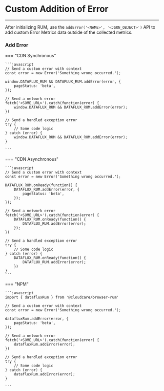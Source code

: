# Custom Addition of Error
---

After initializing RUM, use the `addError('<NAME>', '<JSON_OBJECT>')` API to add custom Error Metrics data outside of the collected metrics.

### Add Error

=== "CDN Synchronous"

    ```javascript
    // Send a custom error with context
    const error = new Error('Something wrong occurred.');

    window.DATAFLUX_RUM && DATAFLUX_RUM.addError(error, {
        pageStatus: 'beta',
    });

    // Send a network error
    fetch('<SOME_URL>').catch(function(error) {
        window.DATAFLUX_RUM && DATAFLUX_RUM.addError(error);
    })

    // Send a handled exception error
    try {
        // Some code logic
    } catch (error) {
        window.DATAFLUX_RUM && DATAFLUX_RUM.addError(error);
    }

    ```

=== "CDN Asynchronous"

    ```javascript
    // Send a custom error with context
    const error = new Error('Something wrong occurred.');

    DATAFLUX_RUM.onReady(function() {
        DATAFLUX_RUM.addError(error, {
            pageStatus: 'beta',
        });
    });

    // Send a network error
    fetch('<SOME_URL>').catch(function(error) {
        DATAFLUX_RUM.onReady(function() {
            DATAFLUX_RUM.addError(error);
        });
    })

    // Send a handled exception error
    try {
        // Some code logic
    } catch (error) {
        DATAFLUX_RUM.onReady(function() {
            DATAFLUX_RUM.addError(error);
        })
    }
    ```

=== "NPM"

    ```javascript
    import { datafluxRum } from '@cloudcare/browser-rum'

    // Send a custom error with context
    const error = new Error('Something wrong occurred.');

    datafluxRum.addError(error, {
        pageStatus: 'beta',
    });

    // Send a network error
    fetch('<SOME_URL>').catch(function(error) {
        datafluxRum.addError(error);
    })

    // Send a handled exception error
    try {
        // Some code logic
    } catch (error) {
        datafluxRum.addError(error);
    }         

    ```